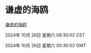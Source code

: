# 谦虚的海鸥
[谦虚的海鸥](http://219.139.197.74:56308/qxdho/course/base/hotlink/index.php)

2024年 10月 26日 星期六 08:30:02 CST

2024年 10月 26日 星期六 00:30:02 GMT
